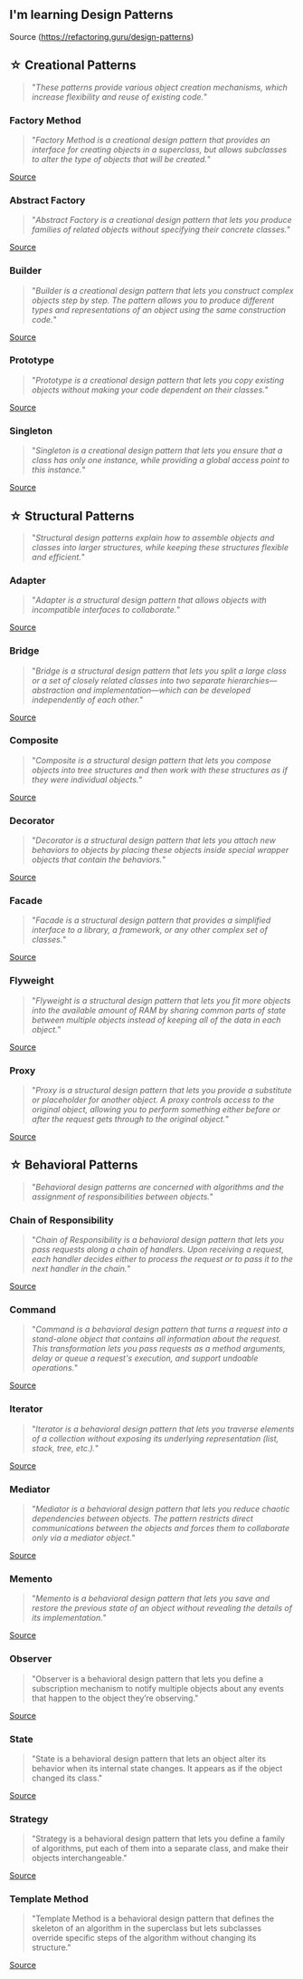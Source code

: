 ## I'm learning Design Patterns

Source (https://refactoring.guru/design-patterns)


## ☆ Creational Patterns
> "*These patterns provide various object creation mechanisms, which increase flexibility and reuse of existing code.*"

### Factory Method
> "*Factory Method is a creational design pattern that provides an interface for creating objects in a superclass, but allows subclasses to alter the type of objects that will be created.*"

[Source](https://refactoring.guru/design-patterns/factory-method)

### Abstract Factory
> "*Abstract Factory is a creational design pattern that lets you produce families of related objects without specifying their concrete classes.*"

[Source](https://refactoring.guru/design-patterns/abstract-factory)

### Builder 
> "*Builder is a creational design pattern that lets you construct complex objects step by step. The pattern allows you to produce different types and representations of an object using the same construction code.*"

[Source](https://refactoring.guru/design-patterns/builder)

### Prototype 
> "*Prototype is a creational design pattern that lets you copy existing objects without making your code dependent on their classes.*"

[Source](https://refactoring.guru/design-patterns/prototype)

### Singleton 
> "*Singleton is a creational design pattern that lets you ensure that a class has only one instance, while providing a global access point to this instance.*"

[Source](https://refactoring.guru/design-patterns/singleton)


## ☆ Structural Patterns
> "*Structural design patterns explain how to assemble objects and classes into larger structures, while keeping these structures flexible and efficient.*"

### Adapter
> "*Adapter is a structural design pattern that allows objects with incompatible interfaces to collaborate.*"

[Source](https://refactoring.guru/design-patterns/adapter)

### Bridge
> "*Bridge is a structural design pattern that lets you split a large class or a set of closely related classes into two separate hierarchies—abstraction and implementation—which can be developed independently of each other.*"

[Source](https://refactoring.guru/design-patterns/bridge)

### Composite
> "*Composite is a structural design pattern that lets you compose objects into tree structures and then work with these structures as if they were individual objects.*"

[Source](https://refactoring.guru/design-patterns/composite)

### Decorator
> "*Decorator is a structural design pattern that lets you attach new behaviors to objects by placing these objects inside special wrapper objects that contain the behaviors.*"

[Source](https://refactoring.guru/design-patterns/decorator)

### Facade
> "*Facade is a structural design pattern that provides a simplified interface to a library, a framework, or any other complex set of classes.*"

[Source](https://refactoring.guru/design-patterns/facade)

### Flyweight
> "*Flyweight is a structural design pattern that lets you fit more objects into the available amount of RAM by sharing common parts of state between multiple objects instead of keeping all of the data in each object.*"

[Source](https://refactoring.guru/design-patterns/flyweight)

### Proxy
> "*Proxy is a structural design pattern that lets you provide a substitute or placeholder for another object. A proxy controls access to the original object, allowing you to perform something either before or after the request gets through to the original object.*"

[Source](https://refactoring.guru/design-patterns/proxy)


## ☆ Behavioral Patterns
> "*Behavioral design patterns are concerned with algorithms and the assignment of responsibilities between objects.*"

### Chain of Responsibility
> "*Chain of Responsibility is a behavioral design pattern that lets you pass requests along a chain of handlers. Upon receiving a request, each handler decides either to process the request or to pass it to the next handler in the chain.*"

[Source](https://refactoring.guru/design-patterns/chain-of-responsibility)

### Command
> "*Command is a behavioral design pattern that turns a request into a stand-alone object that contains all information about the request. This transformation lets you pass requests as a method arguments, delay or queue a request's execution, and support undoable operations.*"

[Source](https://refactoring.guru/design-patterns/command)

### Iterator
> "*Iterator is a behavioral design pattern that lets you traverse elements of a collection without exposing its underlying representation (list, stack, tree, etc.).*"

[Source](https://refactoring.guru/design-patterns/iterator)

### Mediator
> "*Mediator is a behavioral design pattern that lets you reduce chaotic dependencies between objects. The pattern restricts direct communications between the objects and forces them to collaborate only via a mediator object.*"

[Source](https://refactoring.guru/design-patterns/mediator)

### Memento
> "*Memento is a behavioral design pattern that lets you save and restore the previous state of an object without revealing the details of its implementation.*"

[Source](https://refactoring.guru/design-patterns/memento)

### Observer
> "Observer is a behavioral design pattern that lets you define a subscription mechanism to notify multiple objects about any events that happen to the object they’re observing."

[Source](https://refactoring.guru/design-patterns/observer)

### State
> "State is a behavioral design pattern that lets an object alter its behavior when its internal state changes. It appears as if the object changed its class."

[Source](https://refactoring.guru/design-patterns/state)

### Strategy
> "Strategy is a behavioral design pattern that lets you define a family of algorithms, put each of them into a separate class, and make their objects interchangeable."

[Source](https://refactoring.guru/design-patterns/strategy)

### Template Method
> "Template Method is a behavioral design pattern that defines the skeleton of an algorithm in the superclass but lets subclasses override specific steps of the algorithm without changing its structure."

[Source](https://refactoring.guru/design-patterns/template-method)